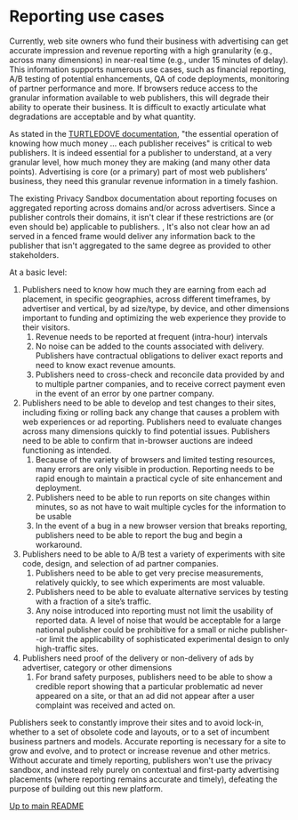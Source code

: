 # Reporting use cases

Currently, web site owners who fund their business with advertising can get accurate impression and revenue reporting with a high granularity (e.g., across many dimensions) in near-real time (e.g., under 15 minutes of delay). This information supports numerous use cases, such as financial reporting, A/B testing of potential enhancements, QA of code deployments, monitoring of partner performance and more. If browsers reduce access to the granular information available to web publishers, this will degrade their ability to operate their business. It is difficult to exactly articulate what degradations are acceptable and by what quantity.

As stated in the [TURTLEDOVE documentation](https://github.com/WICG/turtledove/blob/master/README.md), "the essential operation of knowing how much money … each publisher receives" is critical to web publishers.  It is indeed essential for a publisher to understand, at a very granular level, how much money they are making (and many other data points). Advertising is core (or a primary) part of most web publishers’ business, they need this granular revenue information in a timely fashion. 

The existing Privacy Sandbox documentation about reporting focuses on aggregated reporting across domains and/or across advertisers. Since a publisher controls their domains, it isn't clear if these restrictions are (or even should be) applicable to publishers. , It's also not clear how an ad served in a fenced frame would deliver any information back to the publisher that isn't aggregated to the same degree as provided to other stakeholders.

At a basic level:

1. Publishers need to know how much they are earning from each ad placement, in specific geographies, across different timeframes, by advertiser and vertical, by ad size/type, by device, and other dimensions important to funding and optimizing the web experience they provide to their visitors.
   1. Revenue needs to be reported at frequent (intra-hour) intervals
   2. No noise can be added to the counts associated with delivery. Publishers have contractual obligations to deliver exact reports and need to know exact revenue amounts.
   3. Publishers need to cross-check and reconcile data provided by and to multiple partner companies, and to receive correct payment even in the event of an error by one partner company.
2. Publishers need to be able to develop and test changes to their sites, including fixing or rolling back any change that causes a problem with web experiences or ad reporting. Publishers need to evaluate changes across many dimensions quickly to find potential issues. Publishers need to be able to confirm that in-browser auctions are indeed functioning as intended.
   1. Because of the variety of browsers and limited testing resources, many errors are only visible in production. Reporting needs to be rapid enough to maintain a practical cycle of site enhancement and deployment.
   2. Publishers need to be able to run reports on site changes within minutes, so as not have to wait multiple cycles for the information to be usable
   3. In the event of a bug in a new browser version that breaks reporting, publishers need to be able to report the bug and begin a workaround.
3. Publishers need to be able to A/B test a variety of experiments with site code, design, and selection of ad partner companies.
   1. Publishers need to be able to get very precise measurements, relatively quickly, to see which experiments are most valuable.
   2. Publishers need to be able to evaluate alternative services by testing with a fraction of a site’s traffic.
   3. Any noise introduced into reporting must not limit the usability of reported data. A level of noise that would be acceptable for a large national publisher could be prohibitive for a small or niche publisher--or limit the applicability of sophisticated experimental design to only high-traffic sites.
4. Publishers need proof of the delivery or non-delivery of ads by advertiser, category or other dimensions
   1. For brand safety purposes, publishers need to be able to show a credible report showing that a particular problematic ad never appeared on a site, or that an ad did not appear after a user complaint was received and acted on.

Publishers seek to constantly improve their sites and to avoid lock-in, whether to a set of obsolete code and layouts, or to a set of incumbent business partners and models. Accurate reporting is necessary for a site to grow and evolve, and to protect or increase revenue and other metrics. Without accurate and timely reporting, publishers won't use the privacy sandbox, and instead rely purely on contextual and first-party advertising placements (where reporting remains accurate and timely), defeating the purpose of building out this new platform.

[Up to main README](README.md)
